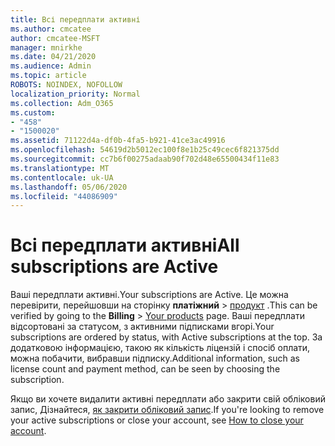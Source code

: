 ```yaml
---
title: Всі передплати активні
ms.author: cmcatee
author: cmcatee-MSFT
manager: mnirkhe
ms.date: 04/21/2020
ms.audience: Admin
ms.topic: article
ROBOTS: NOINDEX, NOFOLLOW
localization_priority: Normal
ms.collection: Adm_O365
ms.custom:
- "458"
- "1500020"
ms.assetid: 71122d4a-df0b-4fa5-b921-41ce3ac49916
ms.openlocfilehash: 54619d2b5012ec100f8e1b25c49cec6f821375dd
ms.sourcegitcommit: cc7b6f00275adaab90f702d48e65500434f11e83
ms.translationtype: MT
ms.contentlocale: uk-UA
ms.lasthandoff: 05/06/2020
ms.locfileid: "44086909"
---
```

# <a name="all-subscriptions-are-active"></a><span data-ttu-id="613c1-102">Всі передплати активні</span><span class="sxs-lookup"><span data-stu-id="613c1-102">All subscriptions are Active</span></span>

<span data-ttu-id="613c1-103">Ваші передплати активні.</span><span class="sxs-lookup"><span data-stu-id="613c1-103">Your subscriptions are Active.</span></span> <span data-ttu-id="613c1-104">Це можна перевірити, перейшовши на сторінку **платіжний** \> [продукт](https://go.microsoft.com/fwlink/p/?linkid=842054) .</span><span class="sxs-lookup"><span data-stu-id="613c1-104">This can be verified by going to the **Billing** \> [Your products](https://go.microsoft.com/fwlink/p/?linkid=842054) page.</span></span> <span data-ttu-id="613c1-105">Ваші передплати відсортовані за статусом, з активними підписками вгорі.</span><span class="sxs-lookup"><span data-stu-id="613c1-105">Your subscriptions are ordered by status, with Active subscriptions at the top.</span></span> <span data-ttu-id="613c1-106">За додатковою інформацією, такою як кількість ліцензій і спосіб оплати, можна побачити, вибравши підписку.</span><span class="sxs-lookup"><span data-stu-id="613c1-106">Additional information, such as license count and payment method, can be seen by choosing the subscription.</span></span>
  
<span data-ttu-id="613c1-107">Якщо ви хочете видалити активні передплати або закрити свій обліковий запис, Дізнайтеся, [як закрити обліковий запис](https://docs.microsoft.com/microsoft-365/commerce/close-your-account?view=o365-worldwide).</span><span class="sxs-lookup"><span data-stu-id="613c1-107">If you're looking to remove your active subscriptions or close your account, see [How to close your account](https://docs.microsoft.com/microsoft-365/commerce/close-your-account?view=o365-worldwide).</span></span>
